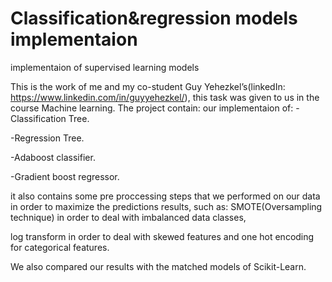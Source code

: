 # Classification&regression models implementaion
implementaion of supervised learning models

This is the work of me and my co-student Guy Yehezkel’s(linkedIn: https://www.linkedin.com/in/guyyehezkel/), this task was given to us in the course Machine learning.
The project contain:
our implementaion of:
-Classification Tree.

-Regression Tree.

-Adaboost classifier.

-Gradient boost regressor.

it also contains some pre proccessing steps that we performed on our data in order to maximize the predictions results,
such as:
SMOTE(Oversampling technique) in order to deal with imbalanced data classes,

log transform in order to deal with skewed features and one hot encoding for categorical features.

We also compared our results with the matched models of Scikit-Learn.
